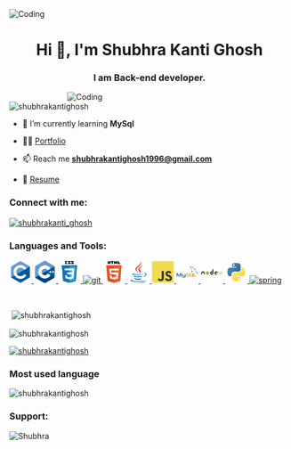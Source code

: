 <img alt="Coding" src="https://geekflare.com/wp-content/uploads/2021/12/Master-Java.png">
<h1 align="center">Hi 👋, I'm Shubhra Kanti Ghosh</h1>
<h3 align="center">I am Back-end developer.</h3>
<img align="right" alt="Coding" width="400" src="https://camo.githubusercontent.com/5ddf73ad3a205111cf8c686f687fc216c2946a75005718c8da5b837ad9de78c9/68747470733a2f2f7468756d62732e6766796361742e636f6d2f4576696c4e657874446576696c666973682d736d616c6c2e676966">

<p align="left"> <img src="https://komarev.com/ghpvc/?username=shubhrakantighosh&label=Profile%20views&color=0e75b6&style=flat" alt="shubhrakantighosh" /> </p>

- 🌱 I’m currently learning **MySql**

- 👨‍💻 <a href="https://shubhrakantighosh.com/">Portfolio</a>

- 📫 Reach me **shubhrakantighosh1996@gmail.com**

- 📄 <a href="https://drive.google.com/file/d/1I0zbS-U0wR0zPyWHy3O3aPez-qLgMNe0/view?usp=sharing">Resume</a>

<h3 align="left">Connect with me:</h3>
<p align="left">
<!--<a href="https://twitter.com/shubhrakghosh" target="blank"><img align="center" src="https://raw.githubusercontent.com/rahuldkjain/github-profile-readme-generator/master/src/images/icons/Social/twitter.svg" alt="shubhrakghosh" height="30" width="40" /></a>-->
<a href="https://instagram.com/shubhrakanti_ghosh" target="blank"><img align="center" src="https://raw.githubusercontent.com/rahuldkjain/github-profile-readme-generator/master/src/images/icons/Social/instagram.svg" alt="shubhrakanti_ghosh" height="30" width="40" /></a>
</p>

<h3 align="left">Languages and Tools:</h3>
<p align="left"> <a href="https://www.cprogramming.com/" target="_blank" rel="noreferrer"> <img src="https://raw.githubusercontent.com/devicons/devicon/master/icons/c/c-original.svg" alt="c" width="40" height="40"/> </a> <a href="https://www.w3schools.com/cpp/" target="_blank" rel="noreferrer"> <img src="https://raw.githubusercontent.com/devicons/devicon/master/icons/cplusplus/cplusplus-original.svg" alt="cplusplus" width="40" height="40"/> </a> <a href="https://www.w3schools.com/css/" target="_blank" rel="noreferrer"> <img src="https://raw.githubusercontent.com/devicons/devicon/master/icons/css3/css3-original-wordmark.svg" alt="css3" width="40" height="40"/> </a> <a href="https://git-scm.com/" target="_blank" rel="noreferrer"> <img src="https://www.vectorlogo.zone/logos/git-scm/git-scm-icon.svg" alt="git" width="40" height="40"/> </a> <a href="https://www.w3.org/html/" target="_blank" rel="noreferrer"> <img src="https://raw.githubusercontent.com/devicons/devicon/master/icons/html5/html5-original-wordmark.svg" alt="html5" width="40" height="40"/> </a> <a href="https://www.java.com" target="_blank" rel="noreferrer"> <img src="https://raw.githubusercontent.com/devicons/devicon/master/icons/java/java-original.svg" alt="java" width="40" height="40"/> </a> <a href="https://developer.mozilla.org/en-US/docs/Web/JavaScript" target="_blank" rel="noreferrer"> <img src="https://raw.githubusercontent.com/devicons/devicon/master/icons/javascript/javascript-original.svg" alt="javascript" width="40" height="40"/> </a> <a href="https://www.mysql.com/" target="_blank" rel="noreferrer"> <img src="https://raw.githubusercontent.com/devicons/devicon/master/icons/mysql/mysql-original-wordmark.svg" alt="mysql" width="40" height="40"/> </a> <a href="https://nodejs.org" target="_blank" rel="noreferrer"> <img src="https://raw.githubusercontent.com/devicons/devicon/master/icons/nodejs/nodejs-original-wordmark.svg" alt="nodejs" width="40" height="40"/> </a> <a href="https://www.python.org" target="_blank" rel="noreferrer"> <img src="https://raw.githubusercontent.com/devicons/devicon/master/icons/python/python-original.svg" alt="python" width="40" height="40"/> </a> <a href="https://spring.io/" target="_blank" rel="noreferrer"> <img src="https://www.vectorlogo.zone/logos/springio/springio-icon.svg" alt="spring" width="40" height="40"/> </a> </p>
<br>


<p>&nbsp;<img align="center" src="https://github-readme-stats.vercel.app/api?username=shubhrakantighosh&show_icons=true&locale=en" alt="shubhrakantighosh" /></p>

<p><img align="center" src="https://github-readme-streak-stats.herokuapp.com/?user=shubhrakantighosh&" alt="shubhrakantighosh" /></p>

<p align="left"> <a href="https://github.com/ryo-ma/github-profile-trophy"><img src="https://github-profile-trophy.vercel.app/?username=shubhrakantighosh" alt="shubhrakantighosh" /></a> </p>

<h3>Most used language </h3>
<p>&nbsp;<img align="left" src="https://github-readme-stats.vercel.app/api/top-langs?username=shubhrakantighosh&show_icons=true&locale=en&layout=compact" alt="shubhrakantighosh" /></p>


<h3 align="left">Support:</h3>
<p><a href="https://www.buymeacoffee.com/Shubhra"> <img align="left" src="https://cdn.buymeacoffee.com/buttons/v2/default-yellow.png" height="50" width="210" alt="Shubhra" /></a></p><br><br>

